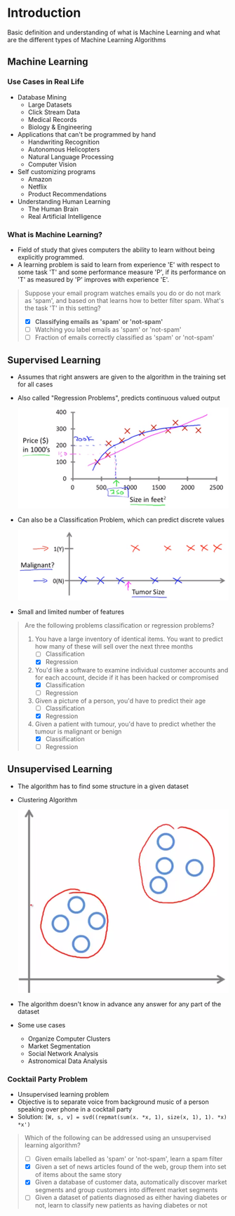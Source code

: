 # Introduction

Basic definition and understanding of what is Machine Learning and what are the different types of Machine Learning Algorithms



## Machine Learning

### Use Cases in Real Life

* Database Mining
  * Large Datasets
  * Click Stream Data
  * Medical Records
  * Biology & Engineering
* Applications that can't be programmed by hand
  * Handwriting Recognition
  * Autonomous Helicopters
  * Natural Language Processing
  * Computer Vision
* Self customizing programs
  * Amazon
  * Netflix
  * Product Recommendations
* Understanding Human Learning
  * The Human Brain
  * Real Artificial Intelligence

### What is Machine Learning?

* Field of study that gives computers the ability to learn without being explicitly programmed.
* A learning problem is said to learn from experience 'E' with respect to some task 'T' and some performance measure 'P', if its performance on 'T' as measured by 'P' improves with experience 'E'.

> Suppose your email program watches emails you do or do not mark as 'spam', and based on that learns how to better filter spam. What's the task 'T' in this setting?
>
> - [x] **Classifying emails as 'spam' or 'not-spam'**
> - [ ] Watching you label emails as 'spam' or 'not-spam'
> - [ ] Fraction of emails correctly classified as 'spam' or 'not-spam'



## Supervised Learning

* Assumes that right answers are given to the algorithm in the training set for all cases

* Also called "Regression Problems", predicts continuous valued output

  ![Housing Price Prediction](images/image01.PNG)

* Can also be a Classification Problem, which can predict discrete values

  ![Tumor Classification](images/image02.png)

* Small and limited number of features

> Are the following problems classification or regression problems?
>
> 1. You have a large inventory of identical items. You want to predict how many of these will sell over the next three months
>    - [ ] Classification
>    - [x] Regression
> 2. You'd like a software to examine individual customer accounts and for each account, decide if it has been hacked or compromised
>    - [x] Classification
>    - [ ] Regression
> 3. Given a picture of a person, you'd have to predict their age
>    - [ ] Classification
>    - [x] Regression
> 4. Given a patient with tumour, you'd have to predict whether the tumour is malignant or benign
>    - [x] Classification
>    - [ ] Regression



## Unsupervised Learning

* The algorithm has to find some structure in a given dataset

* Clustering Algorithm

  ![Clustering Algorithm](images/image03.PNG)

* The algorithm doesn't know in advance any answer for any part of the dataset

* Some use cases

  * Organize Computer Clusters
  * Market Segmentation
  * Social Network Analysis
  * Astronomical Data Analysis

### Cocktail Party Problem

* Unsupervised learning problem
* Objective is to separate voice from background music of a person speaking over phone in a cocktail party
* Solution: ` [W, s, v] = svd((repmat(sum(x. *x, 1), size(x, 1), 1). *x) *x') `

> Which of the following can be addressed using an unsupervised learning algorithm?
>
> * [ ] Given emails labelled as 'spam' or 'not-spam', learn a spam filter
> * [x] Given a set of news articles found of the web, group them into set of items about the same story
> * [x] Given a database of customer data, automatically discover market segments and group customers into different market segments
> * [ ] Given a dataset of patients diagnosed as either having diabetes or not, learn to classify new patients as having diabetes or not

